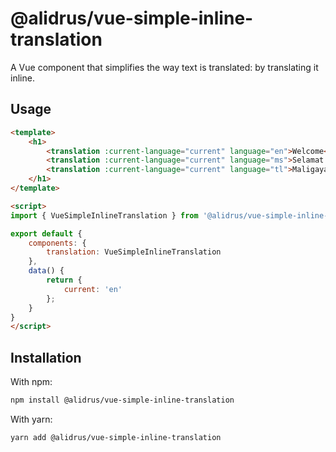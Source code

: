 # @alidrus/vue-simple-inline-translation
A Vue component that simplifies the way text is translated: by translating it inline.

## Usage

```HTML
<template>
    <h1>
        <translation :current-language="current" language="en">Welcome</translation>
        <translation :current-language="current" language="ms">Selamat Datang</translation>
        <translation :current-language="current" language="tl">Maligayang Pagdating</translation>
    </h1>
</template>

<script>
import { VueSimpleInlineTranslation } from '@alidrus/vue-simple-inline-translation';

export default {
    components: {
        translation: VueSimpleInlineTranslation
    },
    data() {
        return {
            current: 'en'
        };
    }
}
</script>
```

## Installation

With npm:
```bash
npm install @alidrus/vue-simple-inline-translation
```

With yarn:
```bash
yarn add @alidrus/vue-simple-inline-translation
```
